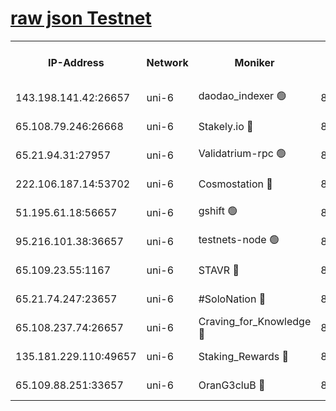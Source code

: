 [raw json Testnet](https://rpc-check.junot.stavr.tech/junot/rpc-junot-result.json)
=


<table><tr><th>IP-Address</th><th>Network</th><th>Moniker</th><th>Latest Block Height</th><th>Earliest Block Height</th><th>Catching Up</th><th>Tx Index</th><th>Voting Power</th><th>Scan Time</th></tr><tr><td>143.198.141.42:26657</td><td>uni-6</td><td>daodao_indexer 🟢</td><td>8534517</td><td>1</td><td>False</td><td>off</td><td>0</td><td>2024-03-03T19:40:44.687053685UTC</td></tr><tr><td>65.108.79.246:26668</td><td>uni-6</td><td>Stakely.io 🔴</td><td>8534514</td><td>1570872</td><td>False</td><td>on</td><td>11</td><td>2024-03-03T19:40:34.388927403UTC</td></tr><tr><td>65.21.94.31:27957</td><td>uni-6</td><td>Validatrium-rpc 🟢</td><td>8534512</td><td>2943363</td><td>False</td><td>on</td><td>0</td><td>2024-03-03T19:40:30.002336199UTC</td></tr><tr><td>222.106.187.14:53702</td><td>uni-6</td><td>Cosmostation 🔴</td><td>8534509</td><td>7473037</td><td>False</td><td>on</td><td>109003</td><td>2024-03-03T19:40:27.594625552UTC</td></tr><tr><td>51.195.61.18:56657</td><td>uni-6</td><td>gshift 🟢</td><td>8534507</td><td>7691417</td><td>False</td><td>on</td><td>0</td><td>2024-03-03T19:40:16.108296835UTC</td></tr><tr><td>95.216.101.38:36657</td><td>uni-6</td><td>testnets-node 🟢</td><td>8534515</td><td>8116304</td><td>False</td><td>on</td><td>0</td><td>2024-03-03T19:40:36.737868103UTC</td></tr><tr><td>65.109.23.55:1167</td><td>uni-6</td><td>STAVR 🔴</td><td>8534517</td><td>8207211</td><td>False</td><td>off</td><td>6056</td><td>2024-03-03T19:40:41.172972297UTC</td></tr><tr><td>65.21.74.247:23657</td><td>uni-6</td><td>#SoloNation 🔴</td><td>8534517</td><td>8237483</td><td>False</td><td>on</td><td>112</td><td>2024-03-03T19:40:43.822919553UTC</td></tr><tr><td>65.108.237.74:26657</td><td>uni-6</td><td>Craving_for_Knowledge 🔴</td><td>8534517</td><td>8388763</td><td>False</td><td>on</td><td>9004</td><td>2024-03-03T19:40:41.470071740UTC</td></tr><tr><td>135.181.229.110:49657</td><td>uni-6</td><td>Staking_Rewards 🔴</td><td>8534518</td><td>8388763</td><td>False</td><td>on</td><td>1008</td><td>2024-03-03T19:40:49.370701836UTC</td></tr><tr><td>65.109.88.251:33657</td><td>uni-6</td><td>OranG3cluB 🔴</td><td>8534518</td><td>8418953</td><td>False</td><td>on</td><td>11</td><td>2024-03-03T19:40:49.075436984UTC</td></tr></table>